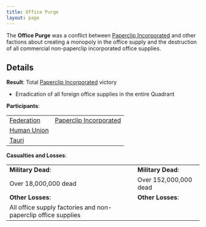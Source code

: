 ```yaml
---
title: Office Purge 
layout: page
---
```


The **Office Purge** was a conflict between [Paperclip Incorporated](/articles/factions/companies/paperclips) and other factions about creating a monopoly in the office supply and the destruction of all commercial non-paperclip incorporated office supplies.

## Details

**Result**:  Total [Paperclip Incorporated](../../factions/companies/paperclips.md) victory

* Erradication of all foreign office supplies in the entire Quadrant

**Participants**:

|||
|---|---|
|[Federation](../../factions/governments/federation.md)|[Paperclip Incorporated](../../factions/companies/paperclips.md)|
|[Human Union](../../factions/organization/human_union.md.md)||
|[Tauri](../../factions/companies/tauri.md)||

**Casualties and Losses**:

|||
|---|---|
|**Military Dead**:|**Military Dead**:|
|Over 18,000,000 dead|Over 152,000,000 dead|
|**Other Losses**:|**Other Losses**:|
|All office supply factories and non-paperclip office supplies||
